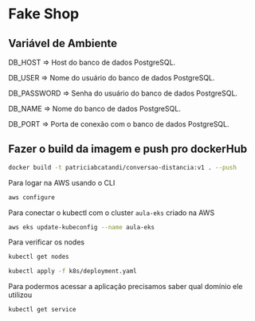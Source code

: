 # Fake Shop


## Variável de Ambiente
DB_HOST	=> Host do banco de dados PostgreSQL.

DB_USER => Nome do usuário do banco de dados PostgreSQL.

DB_PASSWORD	=> Senha do usuário do banco de dados PostgreSQL.

DB_NAME	=>	Nome do banco de dados PostgreSQL.

DB_PORT	=>	Porta de conexão com o banco de dados PostgreSQL.

## Fazer o build da imagem e push pro dockerHub

```bash
docker build -t patriciabcatandi/conversao-distancia:v1 . --push
```

Para logar na AWS usando o CLI

```bash
aws configure
```


Para conectar o kubectl com o cluster `aula-eks` criado na AWS
```bash
aws eks update-kubeconfig --name aula-eks
```

Para verificar os nodes

```bash
kubectl get nodes

```


```bash
kubectl apply -f k8s/deployment.yaml
```

Para podermos acessar a aplicação precisamos saber qual domínio ele utilizou
```bash
kubectl get service
```

```bash

```